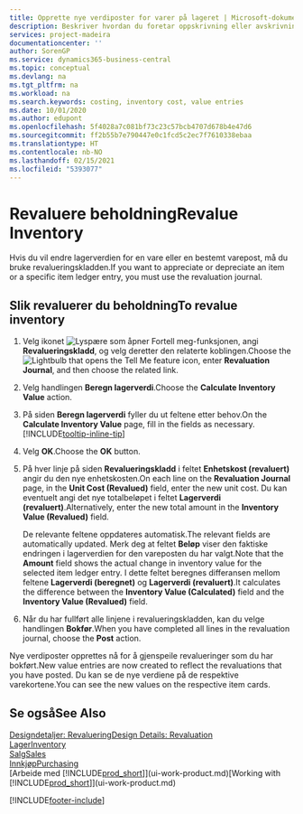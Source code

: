 ```yaml
---
title: Opprette nye verdiposter for varer på lageret | Microsoft-dokumentasjon
description: Beskriver hvordan du foretar oppskrivning eller avskrivning av verdiposter for én eller flere varer på lageret, ved å bokføre den gjeldende, beregnede verdien.
services: project-madeira
documentationcenter: ''
author: SorenGP
ms.service: dynamics365-business-central
ms.topic: conceptual
ms.devlang: na
ms.tgt_pltfrm: na
ms.workload: na
ms.search.keywords: costing, inventory cost, value entries
ms.date: 10/01/2020
ms.author: edupont
ms.openlocfilehash: 5f4028a7c081bf73c23c57bcb4707d678b4e47d6
ms.sourcegitcommit: ff2b55b7e790447e0c1fcd5c2ec7f7610338ebaa
ms.translationtype: HT
ms.contentlocale: nb-NO
ms.lasthandoff: 02/15/2021
ms.locfileid: "5393077"
---
```

# <a name="revalue-inventory"></a><span data-ttu-id="0869e-103">Revaluere beholdning</span><span class="sxs-lookup"><span data-stu-id="0869e-103">Revalue Inventory</span></span>
<span data-ttu-id="0869e-104">Hvis du vil endre lagerverdien for en vare eller en bestemt varepost, må du bruke revalueringskladden.</span><span class="sxs-lookup"><span data-stu-id="0869e-104">If you want to appreciate or depreciate an item or a specific item ledger entry, you must use the revaluation journal.</span></span>

## <a name="to-revalue-inventory"></a><span data-ttu-id="0869e-105">Slik revaluerer du beholdning</span><span class="sxs-lookup"><span data-stu-id="0869e-105">To revalue inventory</span></span>
1. <span data-ttu-id="0869e-106">Velg ikonet ![Lyspære som åpner Fortell meg-funksjonen](media/ui-search/search_small.png "Fortell hva du vil gjøre"), angi **Revalueringskladd**, og velg deretter den relaterte koblingen.</span><span class="sxs-lookup"><span data-stu-id="0869e-106">Choose the ![Lightbulb that opens the Tell Me feature](media/ui-search/search_small.png "Tell me what you want to do") icon, enter **Revaluation Journal**, and then choose the related link.</span></span>
2. <span data-ttu-id="0869e-107">Velg handlingen **Beregn lagerverdi**.</span><span class="sxs-lookup"><span data-stu-id="0869e-107">Choose the **Calculate Inventory Value** action.</span></span>
3. <span data-ttu-id="0869e-108">På siden **Beregn lagerverdi** fyller du ut feltene etter behov.</span><span class="sxs-lookup"><span data-stu-id="0869e-108">On the **Calculate Inventory Value** page, fill in the fields as necessary.</span></span> [!INCLUDE[tooltip-inline-tip](includes/tooltip-inline-tip_md.md)]
4. <span data-ttu-id="0869e-109">Velg **OK**.</span><span class="sxs-lookup"><span data-stu-id="0869e-109">Choose the **OK** button.</span></span>
5. <span data-ttu-id="0869e-110">På hver linje på siden **Revalueringskladd** i feltet **Enhetskost (revaluert)** angir du den nye enhetskosten.</span><span class="sxs-lookup"><span data-stu-id="0869e-110">On each line on the **Revaluation Journal** page, in the **Unit Cost (Revalued)** field, enter the new unit cost.</span></span> <span data-ttu-id="0869e-111">Du kan eventuelt angi det nye totalbeløpet i feltet **Lagerverdi (revaluert)**.</span><span class="sxs-lookup"><span data-stu-id="0869e-111">Alternatively, enter the new total amount in the **Inventory Value (Revalued)** field.</span></span>

    <span data-ttu-id="0869e-112">De relevante feltene oppdateres automatisk.</span><span class="sxs-lookup"><span data-stu-id="0869e-112">The relevant fields are automatically updated.</span></span> <span data-ttu-id="0869e-113">Merk deg at feltet **Beløp** viser den faktiske endringen i lagerverdien for den vareposten du har valgt.</span><span class="sxs-lookup"><span data-stu-id="0869e-113">Note that the **Amount** field shows the actual change in inventory value for the selected item ledger entry.</span></span> <span data-ttu-id="0869e-114">I dette feltet beregnes differansen mellom feltene **Lagerverdi (beregnet)** og **Lagerverdi (revaluert)**.</span><span class="sxs-lookup"><span data-stu-id="0869e-114">It calculates the difference between the **Inventory Value (Calculated)** field and the **Inventory Value (Revalued)** field.</span></span>
6. <span data-ttu-id="0869e-115">Når du har fullført alle linjene i revalueringskladden, kan du velge handlingen **Bokfør**.</span><span class="sxs-lookup"><span data-stu-id="0869e-115">When you have completed all lines in the revaluation journal, choose the **Post** action.</span></span>

<span data-ttu-id="0869e-116">Nye verdiposter opprettes nå for å gjenspeile revalueringer som du har bokført.</span><span class="sxs-lookup"><span data-stu-id="0869e-116">New value entries are now created to reflect the revaluations that you have posted.</span></span> <span data-ttu-id="0869e-117">Du kan se de nye verdiene på de respektive varekortene.</span><span class="sxs-lookup"><span data-stu-id="0869e-117">You can see the new values on the respective item cards.</span></span>

## <a name="see-also"></a><span data-ttu-id="0869e-118">Se også</span><span class="sxs-lookup"><span data-stu-id="0869e-118">See Also</span></span>
[<span data-ttu-id="0869e-119">Designdetaljer: Revaluering</span><span class="sxs-lookup"><span data-stu-id="0869e-119">Design Details: Revaluation</span></span>](design-details-revaluation.md)  
[<span data-ttu-id="0869e-120">Lager</span><span class="sxs-lookup"><span data-stu-id="0869e-120">Inventory</span></span>](inventory-manage-inventory.md)  
[<span data-ttu-id="0869e-121">Salg</span><span class="sxs-lookup"><span data-stu-id="0869e-121">Sales</span></span>](sales-manage-sales.md)  
[<span data-ttu-id="0869e-122">Innkjøp</span><span class="sxs-lookup"><span data-stu-id="0869e-122">Purchasing</span></span>](purchasing-manage-purchasing.md)  
<span data-ttu-id="0869e-123">[Arbeide med [!INCLUDE[prod_short](includes/prod_short.md)]](ui-work-product.md)</span><span class="sxs-lookup"><span data-stu-id="0869e-123">[Working with [!INCLUDE[prod_short](includes/prod_short.md)]](ui-work-product.md)</span></span>


[!INCLUDE[footer-include](includes/footer-banner.md)]